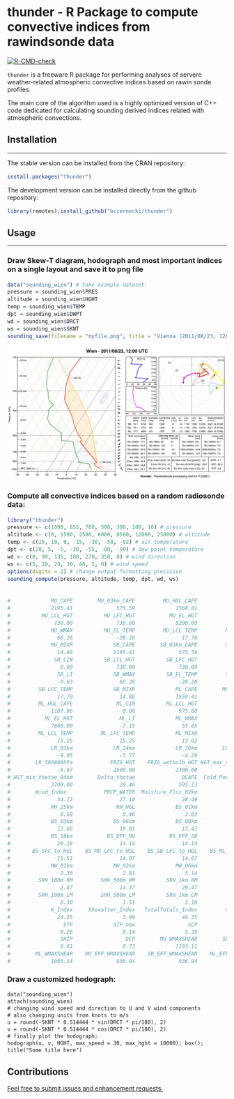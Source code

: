 thunder - R Package to compute convective indices from rawindsonde data
====================

<!-- badges: start -->
[![R-CMD-check](https://github.com/bczernecki/thunder/workflows/R-CMD-check/badge.svg)](https://github.com/bczernecki/thunder/actions)

`thunder` is a freeware R package for performing analyses of servere weather-related atmospheric convective indices based on rawin sonde profiles.

The main core of the algorithm used is a highly optimized version of C++ code dedicated for calculating sounding derived indices related with atmospheric convections.

## Installation
------------

The stable version can be installed from the CRAN repository:

``` r
install.packages("thunder")
```


The development version can be installed directly from the github repository:

``` r
library(remotes);install_github("bczernecki/thunder")
```

## Usage
-----

### Draw Skew-T diagram, hodograph and most important indices on a single layout and save it to png file

``` r
data("sounding_wien") # take example dataset:
pressure = sounding_wien$PRES
altitude = sounding_wien$HGHT
temp = sounding_wien$TEMP
dpt = sounding_wien$DWPT
wd = sounding_wien$DRCT
ws = sounding_wien$SKNT
sounding_save(filename = "myfile.png", title = "Vienna (2011/08/23, 1200 UTC)", pressure, altitude, temp, dpt, wd, ws)
```

![](inst/figures/my_file.svg)



### Compute all convective indices based on a random radiosonde data:

``` r
library("thunder")
pressure <- c(1000, 855, 700, 500, 300, 100, 10) # pressure
altitude <- c(0, 1500, 2500, 6000, 8500, 12000, 25000) # altitude
temp <- c(25, 10, 0, -15, -30, -50, -92) # air temperature
dpt <- c(20, 5, -5, -30, -55, -80, -99) # dew point temperature
wd <- c(0, 90, 135, 180, 270, 350, 0) # wind direction
ws <- c(5, 10, 20, 30, 40, 5, 0) # wind speed
options(digits = 2) # change output formatting precision
sounding_compute(pressure, altitude, temp, dpt, wd, ws)


#             MU_CAPE        MU_03km_CAPE         MU_HGL_CAPE              MU_CIN 
#             2195.41              575.59             1568.01                0.00 
#          MU_LCL_HGT          MU_LFC_HGT           MU_EL_HGT               MU_LI 
#              730.00              730.00             8200.00               -9.63 
#             MU_WMAX          MU_EL_TEMP         MU_LCL_TEMP         MU_LFC_TEMP 
#               66.26              -28.20               17.70               17.70 
#             MU_MIXR             SB_CAPE        SB_03km_CAPE         SB_HGL_CAPE 
#               14.88             2195.41              575.59             1568.01 
#              SB_CIN          SB_LCL_HGT          SB_LFC_HGT           SB_EL_HGT 
#                0.00              730.00              730.00             8200.00 
#               SB_LI             SB_WMAX          SB_EL_TEMP         SB_LCL_TEMP 
#               -9.63               66.26              -28.20               17.70 
#         SB_LFC_TEMP             SB_MIXR             ML_CAPE        ML_03km_CAPE 
#               17.70               14.88             1559.41              416.88 
#         ML_HGL_CAPE              ML_CIN          ML_LCL_HGT          ML_LFC_HGT 
#             1187.96                0.00              975.00              975.00 
#           ML_EL_HGT               ML_LI             ML_WMAX          ML_EL_TEMP 
#             7800.00               -7.15               55.85              -25.80 
#         ML_LCL_TEMP         ML_LFC_TEMP             ML_MIXR             LR_01km 
#               15.25               15.25               13.02              -10.00 
#             LR_03km             LR_24km             LR_36km        LR_500700hPa 
#               -9.05               -5.77               -4.29               -4.29 
#        LR_500800hPa            FRZG_HGT    FRZG_wetbulb_HGT HGT_max_thetae_03km 
#               -6.67             2500.00             2300.00                0.00 
# HGT_min_thetae_04km        Delta_thetae               DCAPE  Cold_Pool_Strength 
#             3700.00               28.46              595.13               12.77 
#        Wind_Index            PRCP_WATER  Moisture_Flux_02km             RH_02km 
#               34.12               27.10               28.49                0.72 
#             RH_25km              RH_HGL             BS_01km             BS_02km 
#                0.58                0.46                3.83                8.78 
#             BS_03km             BS_06km             BS_08km             BS_36km 
#               12.66               18.01               17.41                9.37 
#             BS_18km           BS_EFF_MU           BS_EFF_SB           BS_EFF_ML 
#               20.28               14.14               14.14               13.82 
#       BS_SFC_to_HGL    BS_MU_LFC_to_HGL    BS_SB_LFC_to_HGL    BS_ML_LFC_to_HGL 
#               15.51               14.07               14.07               13.69 
#             MW_01km             MW_02km             MW_06km             MW_13km 
#                2.36                2.81                5.14                6.88 
#         SRH_100m_RM         SRH_500m_RM          SRH_1km_RM          SRH_3km_RM 
#                2.87               14.37               29.47              136.42 
#         SRH_100m_LM         SRH_500m_LM          SRH_1km_LM          SRH_3km_LM 
#                0.30                1.51                3.10              -30.53 
#             K_Index     Showalter_Index   TotalTotals_Index         SWEAT_Index 
#               24.35                3.90               44.35              106.42 
#                 STP             STP_new                 SCP             SCP_new 
#                0.26                0.14                5.39                4.23 
#                SHIP                 DCP        MU_WMAXSHEAR        SB_WMAXSHEAR 
#                0.61                0.73             1193.11             1193.11 
#        ML_WMAXSHEAR    MU_EFF_WMAXSHEAR    SB_EFF_WMAXSHEAR    ML_EFF_WMAXSHEAR 
#             1005.54              936.94              936.94              771.71
```

### Draw a customized hodograph:

```
data("sounding_wien")
attach(sounding_wien)
# changing wind speed and direction to U and V wind components
# also changing units from knots to m/s
u = round(-SKNT * 0.514444 * sin(DRCT * pi/180), 2)
v = round(-SKNT * 0.514444 * cos(DRCT * pi/180), 2)
# finally plot the hodograph:
hodograph(u, v, HGHT, max_speed = 30, max_hght = 10000); box(); title("Some title here")
```

Contributions
-------------

[Feel free to submit issues and enhancement requests.](https://github.com/bczernecki/thunder/issues)
